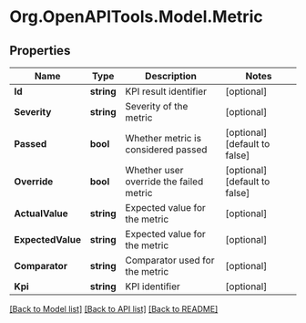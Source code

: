 
# Org.OpenAPITools.Model.Metric

## Properties

Name | Type | Description | Notes
------------ | ------------- | ------------- | -------------
**Id** | **string** | KPI result identifier | [optional] 
**Severity** | **string** | Severity of the metric | [optional] 
**Passed** | **bool** | Whether metric is considered passed | [optional] [default to false]
**Override** | **bool** | Whether user override the failed metric | [optional] [default to false]
**ActualValue** | **string** | Expected value for the metric | [optional] 
**ExpectedValue** | **string** | Expected value for the metric | [optional] 
**Comparator** | **string** | Comparator used for the metric | [optional] 
**Kpi** | **string** | KPI identifier | [optional] 

[[Back to Model list]](../README.md#documentation-for-models)
[[Back to API list]](../README.md#documentation-for-api-endpoints)
[[Back to README]](../README.md)

